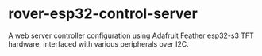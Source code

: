 # rover-esp32-control-server

A web server controller configuration using Adafruit Feather esp32-s3 TFT hardware, interfaced with various peripherals over I2C.
